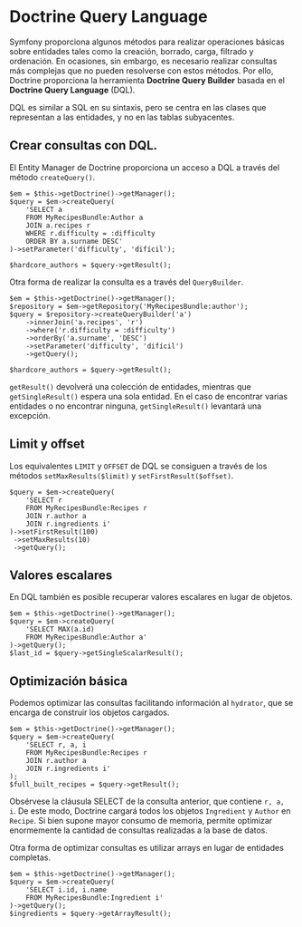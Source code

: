 # Doctrine Query Language

Symfony proporciona algunos métodos para realizar operaciones básicas sobre entidades tales como la creación, borrado, carga, filtrado y ordenación. En ocasiones, sin embargo, es necesario realizar consultas más complejas que no pueden resolverse con estos métodos. Por ello, Doctrine proporciona la herramienta **Doctrine Query Builder** basada en el **Doctrine Query Language** (DQL).

DQL es similar a SQL en su sintaxis, pero se centra en las clases que representan a las entidades, y no en las tablas subyacentes.


## Crear consultas con DQL.

El Entity Manager de Doctrine proporciona un acceso a DQL a través del método `createQuery()`.

```
$em = $this->getDoctrine()->getManager();
$query = $em->createQuery(
    'SELECT a
    FROM MyRecipesBundle:Author a
    JOIN a.recipes r
    WHERE r.difficulty = :difficulty
    ORDER BY a.surname DESC'
)->setParameter('difficulty', 'difícil');

$hardcore_authors = $query->getResult();
```


Otra forma de realizar la consulta es a través del `QueryBuilder`.


```
$em = $this->getDoctrine()->getManager();
$repository = $em->getRepository('MyRecipesBundle:author');
$query = $repository->createQueryBuilder('a')
    ->innerJoin('a.recipes', 'r')
    ->where('r.difficulty = :difficulty')
    ->orderBy('a.surname', 'DESC')
    ->setParameter('difficulty', 'difícil')
    ->getQuery();

$hardcore_authors = $query->getResult();
```

`getResult()` devolverá una colección de entidades, mientras que `getSingleResult()` espera una sola entidad. En el caso de encontrar varias entidades o no encontrar ninguna, `getSingleResult()` levantará una excepción.


## Limit y offset

Los equivalentes `LIMIT` y `OFFSET` de DQL se consiguen a través de los métodos `setMaxResults($limit)` y `setFirstResult($offset)`.

```
$query = $em->createQuery(
    'SELECT r
    FROM MyRecipesBundle:Recipes r
    JOIN r.author a
    JOIN r.ingredients i'
)->setFirstResult(100)
 ->setMaxResults(10)
 ->getQuery();
```

## Valores escalares

En DQL también es posible recuperar valores escalares en lugar de objetos.

```
$em = $this->getDoctrine()->getManager();
$query = $em->createQuery(
    'SELECT MAX(a.id)
    FROM MyRecipesBundle:Author a'
)->getQuery();
$last_id = $query->getSingleScalarResult();
```

## Optimización básica

Podemos optimizar las consultas facilitando información al `hydrator`, que se encarga de construir los objetos cargados.

```
$em = $this->getDoctrine()->getManager();
$query = $em->createQuery(
    'SELECT r, a, i
    FROM MyRecipesBundle:Recipes r
    JOIN r.author a
    JOIN r.ingredients i'
);
$full_built_recipes = $query->getResult();
```

Obsérvese la cláusula SELECT de la consulta anterior, que contiene `r, a, i`. De este modo, Doctrine cargará todos los objetos `Ingredient` y `Author` en `Recipe`. Si bien supone mayor consumo de memoria, permite optimizar enormemente la cantidad de consultas realizadas a la base de datos.


Otra forma de optimizar consultas es utilizar arrays en lugar de entidades completas.

```
$em = $this->getDoctrine()->getManager();
$query = $em->createQuery(
    'SELECT i.id, i.name
    FROM MyRecipesBundle:Ingredient i'
)->getQuery();
$ingredients = $query->getArrayResult();
```
